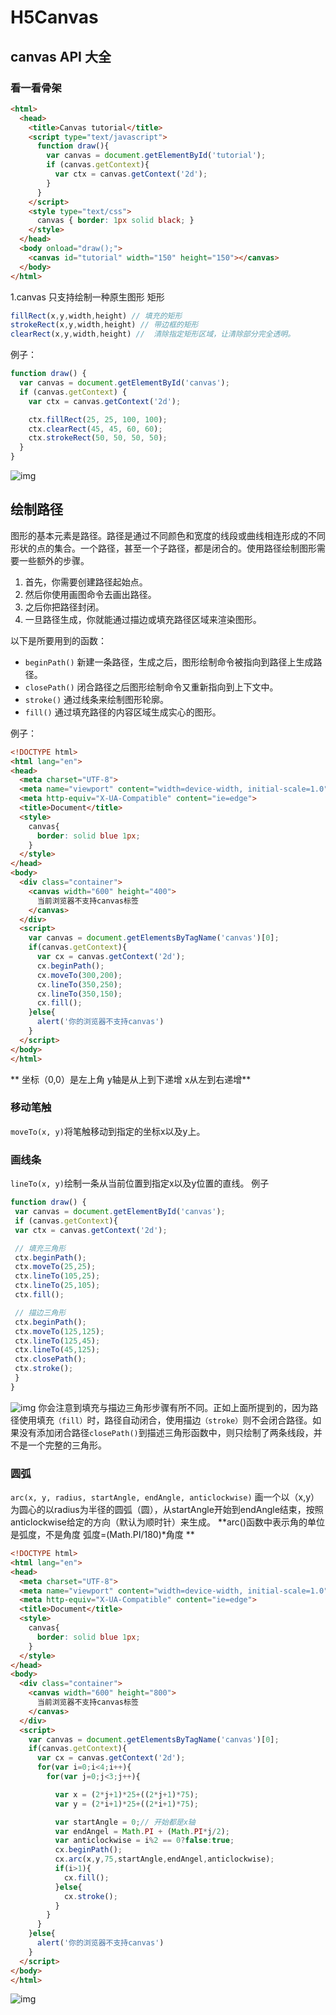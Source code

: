# H5Canvas
## canvas API 大全
### 看一看骨架
```html
<html>
  <head>
    <title>Canvas tutorial</title>
    <script type="text/javascript">
      function draw(){
        var canvas = document.getElementById('tutorial');
        if (canvas.getContext){
          var ctx = canvas.getContext('2d');
        }
      }
    </script>
    <style type="text/css">
      canvas { border: 1px solid black; }
    </style>
  </head>
  <body onload="draw();">
    <canvas id="tutorial" width="150" height="150"></canvas>
  </body>
</html>
```
1.canvas 只支持绘制一种原生图形 矩形
```js
fillRect(x,y,width,height) // 填充的矩形
strokeRect(x,y,width,height) // 带边框的矩形
clearRect(x,y,width,height) //  清除指定矩形区域，让清除部分完全透明。
```
例子：
```js
function draw() {
  var canvas = document.getElementById('canvas');
  if (canvas.getContext) {
    var ctx = canvas.getContext('2d');

    ctx.fillRect(25, 25, 100, 100);
    ctx.clearRect(45, 45, 60, 60);
    ctx.strokeRect(50, 50, 50, 50);
  }
}
```
![img](https://mdn.mozillademos.org/files/245/Canvas_rect.png) 
## 绘制路径
图形的基本元素是路径。路径是通过不同颜色和宽度的线段或曲线相连形成的不同形状的点的集合。一个路径，甚至一个子路径，都是闭合的。使用路径绘制图形需要一些额外的步骤。

1. 首先，你需要创建路径起始点。
2. 然后你使用画图命令去画出路径。
3. 之后你把路径封闭。
4. 一旦路径生成，你就能通过描边或填充路径区域来渲染图形。

以下是所要用到的函数：
- `beginPath()` 新建一条路径，生成之后，图形绘制命令被指向到路径上生成路径。
- `closePath()` 闭合路径之后图形绘制命令又重新指向到上下文中。
- `stroke()` 通过线条来绘制图形轮廓。
- `fill()` 通过填充路径的内容区域生成实心的图形。

例子：
```html
<!DOCTYPE html>
<html lang="en">
<head>
  <meta charset="UTF-8">
  <meta name="viewport" content="width=device-width, initial-scale=1.0">
  <meta http-equiv="X-UA-Compatible" content="ie=edge">
  <title>Document</title>
  <style>
    canvas{
      border: solid blue 1px;
    }
  </style>
</head>
<body>
  <div class="container">
    <canvas width="600" height="400">
      当前浏览器不支持canvas标签
    </canvas>
  </div>
  <script>
    var canvas = document.getElementsByTagName('canvas')[0];
    if(canvas.getContext){
      var cx = canvas.getContext('2d');
      cx.beginPath();
      cx.moveTo(300,200);
      cx.lineTo(350,250);
      cx.lineTo(350,150);
      cx.fill();
    }else{
      alert('你的浏览器不支持canvas')
    }
  </script>
</body>
</html>
```
** 坐标（0,0）是左上角 y轴是从上到下递增 x从左到右递增**

### 移动笔触
`moveTo(x, y)`将笔触移动到指定的坐标x以及y上。
### 画线条
`lineTo(x, y)`绘制一条从当前位置到指定x以及y位置的直线。
例子
```js
function draw() {
 var canvas = document.getElementById('canvas');
 if (canvas.getContext){
 var ctx = canvas.getContext('2d');

 // 填充三角形
 ctx.beginPath();
 ctx.moveTo(25,25);
 ctx.lineTo(105,25);
 ctx.lineTo(25,105);
 ctx.fill();

 // 描边三角形
 ctx.beginPath();
 ctx.moveTo(125,125);
 ctx.lineTo(125,45);
 ctx.lineTo(45,125);
 ctx.closePath();
 ctx.stroke();
 }
}
```
![img](https://mdn.mozillademos.org/files/238/Canvas_lineTo.png) 
你会注意到填充与描边三角形步骤有所不同。正如上面所提到的，因为路径使用填充`（fill）`时，路径自动闭合，使用描边`（stroke）`则不会闭合路径。如果没有添加闭合路径`closePath()`到描述三角形函数中，则只绘制了两条线段，并不是一个完整的三角形。
### 圆弧
`arc(x, y, radius, startAngle, endAngle, anticlockwise)`
画一个以（x,y）为圆心的以radius为半径的圆弧（圆），从startAngle开始到endAngle结束，按照anticlockwise给定的方向（默认为顺时针）来生成。
**arc()函数中表示角的单位是弧度，不是角度 弧度=(Math.PI/180)\*角度  **

```html
<!DOCTYPE html>
<html lang="en">
<head>
  <meta charset="UTF-8">
  <meta name="viewport" content="width=device-width, initial-scale=1.0">
  <meta http-equiv="X-UA-Compatible" content="ie=edge">
  <title>Document</title>
  <style>
    canvas{
      border: solid blue 1px;
    }
  </style>
</head>
<body>
  <div class="container">
    <canvas width="600" height="800">
      当前浏览器不支持canvas标签
    </canvas>
  </div>
  <script>
    var canvas = document.getElementsByTagName('canvas')[0];
    if(canvas.getContext){
      var cx = canvas.getContext('2d');
      for(var i=0;i<4;i++){
        for(var j=0;j<3;j++){

          var x = (2*j+1)*25+((2*j+1)*75);
          var y = (2*i+1)*25+((2*i+1)*75);

          var startAngle = 0;// 开始都是x轴
          var endAngel = Math.PI + (Math.PI*j/2);
          var anticlockwise = i%2 == 0?false:true;
          cx.beginPath();
          cx.arc(x,y,75,startAngle,endAngel,anticlockwise);
          if(i>1){
            cx.fill();
          }else{
            cx.stroke();
          }
        }
      }
    }else{
      alert('你的浏览器不支持canvas')
    }
  </script>
</body>
</html>
```
![img](https://mdn.mozillademos.org/files/204/Canvas_arc.png)


